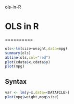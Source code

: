 ols-in-R

# OLS in R
==========

```R
ols<-lm(size~weight,data=mpg)
summary(ols)
abline(ols,col="red")
plot(cdata$x,cdata$y)
plot(mpg)

```

## Syntax

```R
var <- lm(y~x,data=<DATAFILE>)
plot(mpg$weight,mpg$size)
```
